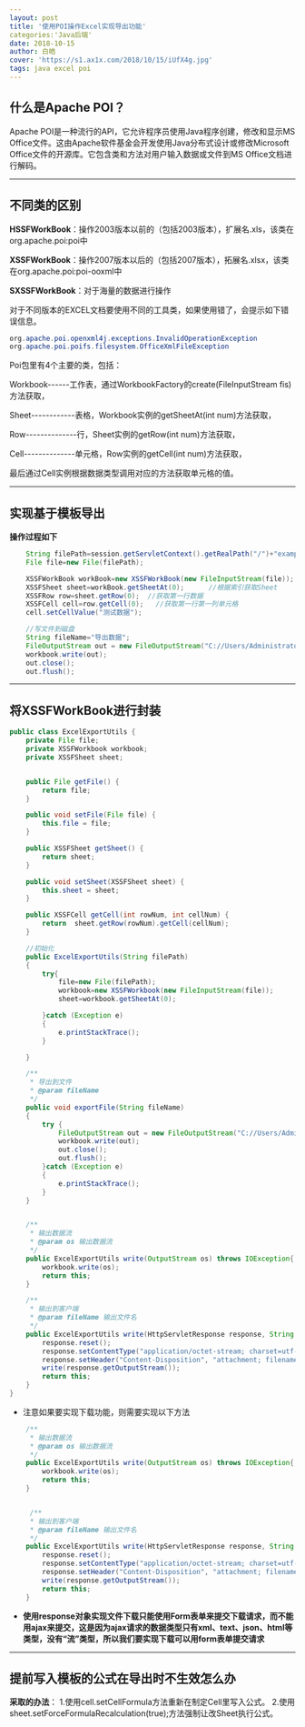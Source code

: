 ```yaml
---
layout: post
title: '使用POI操作Excel实现导出功能'
categories:'Java后端'
date: 2018-10-15
author: 白皓
cover: 'https://s1.ax1x.com/2018/10/15/iUfX4g.jpg'
tags: java excel poi
---
```

##  什么是Apache POI？

Apache POI是一种流行的API，它允许程序员使用Java程序创建，修改和显示MS Office文件。这由Apache软件基金会开发使用Java分布式设计或修改Microsoft Office文件的开源库。它包含类和方法对用户输入数据或文件到MS Office文档进行解码。

---
##  不同类的区别

__HSSFWorkBook__：操作2003版本以前的（包括2003版本），扩展名.xls，该类在org.apache.poi:poi中

__XSSFWorkBook__：操作2007版本以后的（包括2007版本），拓展名.xlsx，该类在org.apache.poi:poi-ooxml中

__SXSSFWorkBook__：对于海量的数据进行操作

对于不同版本的EXCEL文档要使用不同的工具类，如果使用错了，会提示如下错误信息。

```java
org.apache.poi.openxml4j.exceptions.InvalidOperationException
org.apache.poi.poifs.filesystem.OfficeXmlFileException
```

Poi包里有4个主要的类，包括：

Workbook------工作表，通过WorkbookFactory的create(FileInputStream fis)方法获取，

Sheet------------表格，Workbook实例的getSheetAt(int num)方法获取，

Row--------------行，Sheet实例的getRow(int num)方法获取，

Cell--------------单元格，Row实例的getCell(int num)方法获取，

最后通过Cell实例根据数据类型调用对应的方法获取单元格的值。

---

## 实现基于模板导出
__操作过程如下__

```java
	String filePath=session.getServletContext().getRealPath("/")+"example.xlsx"; //获取webapp目录下的模板文件
	File file=new File(filePath); 

	XSSFWorkBook workBook=new XSSFWorkBook(new FileInputStream(file));
	XSSFSheet sheet=workBook.getSheetAt(0);      //根据索引获取Sheet
	XSSFRow row=sheet.getRow(0);  //获取第一行数据
	XSSFCell cell=row.getCell(0);   //获取第一行第一列单元格
	cell.setCellValue("测试数据");

	//写文件到磁盘
	String fileName="导出数据";
	FileOutputStream out = new FileOutputStream("C://Users/Administrator/Desktop"+fileName+".xlsx");
    workbook.write(out);
    out.close();
    out.flush();
```
---

##	将XSSFWorkBook进行封装

```java
public class ExcelExportUtils {
    private File file;
    private XSSFWorkbook workbook;
    private XSSFSheet sheet;


    public File getFile() {
        return file;
    }

    public void setFile(File file) {
        this.file = file;
    }

    public XSSFSheet getSheet() {
        return sheet;
    }

    public void setSheet(XSSFSheet sheet) {
        this.sheet = sheet;
    }

    public XSSFCell getCell(int rowNum, int cellNum) {
        return  sheet.getRow(rowNum).getCell(cellNum);
    }

    //初始化
    public ExcelExportUtils(String filePath)
    {
        try{
            file=new File(filePath);
            workbook=new XSSFWorkbook(new FileInputStream(file));
            sheet=workbook.getSheetAt(0);

        }catch (Exception e)
        {
            e.printStackTrace();
        }

    }

    /**
     * 导出到文件
     * @param fileName
     */
    public void exportFile(String fileName)
    {
        try {
            FileOutputStream out = new FileOutputStream("C://Users/Administrator/Desktop"+fileName+".xlsx");
            workbook.write(out);
            out.close();
            out.flush();
        }catch (Exception e)
        {
            e.printStackTrace();
        }
    }


    /**
     * 输出数据流
     * @param os 输出数据流
     */
    public ExcelExportUtils write(OutputStream os) throws IOException{
        workbook.write(os);
        return this;
    }

    /**
     * 输出到客户端
     * @param fileName 输出文件名
     */
    public ExcelExportUtils write(HttpServletResponse response, String fileName) throws IOException {
        response.reset();
        response.setContentType("application/octet-stream; charset=utf-8");
        response.setHeader("Content-Disposition", "attachment; filename="+Encodes.urlEncode(fileName));
        write(response.getOutputStream());
        return this;
    }
}
```

*	注意如果要实现下载功能，则需要实现以下方法


```java
	/**
     * 输出数据流
     * @param os 输出数据流
     */
    public ExcelExportUtils write(OutputStream os) throws IOException{
        workbook.write(os);
        return this;
    }


     /**
     * 输出到客户端
     * @param fileName 输出文件名
     */
    public ExcelExportUtils write(HttpServletResponse response, String fileName) throws IOException {
        response.reset();
        response.setContentType("application/octet-stream; charset=utf-8");
        response.setHeader("Content-Disposition", "attachment; filename="+Encodes.urlEncode(fileName));
        write(response.getOutputStream());
        return this;
    }
```
*	__使用response对象实现文件下载只能使用Form表单来提交下载请求，而不能用ajax来提交，这是因为ajax请求的数据类型只有xml、text、json、html等类型，没有“流”类型，所以我们要实现下载可以用form表单提交请求__

---

##	提前写入模板的公式在导出时不生效怎么办

__采取的办法__： 
1.使用cell.setCellFormula方法重新在制定Cell里写入公式。
2.使用sheet.setForceFormulaRecalculation(true);方法强制让改Sheet执行公式。